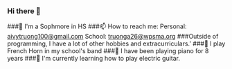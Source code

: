 ### Hi there 👋
###🏫 I'm a Sophmore in HS 
###📫 How to reach me: Personal: aivytruong100@gmail.com    School: truonga26@wpsma.org 
###Outside of programming, I have a lot of other hobbies and extracurriculars.'
###📯 I play French Horn in my school's band 
###🎹 I have been playing piano for 8 years 
###🎸 I'm currently learning how to play electric guitar. 



<!--
**atruong07/atruong07** is a ✨ _special_ ✨ repository because its `README.md` (this file) appears on your GitHub profile.

Here are some ideas to get you started:

- 🔭 I’m currently working on ...
- 🌱 I’m currently learning ...
- 👯 I’m looking to collaborate on ...
- 🤔 I’m looking for help with ...
- 💬 Ask me about ...
- 📫 How to reach me: ...
- 😄 Pronouns: ...
- ⚡ Fun fact: ...
-->
